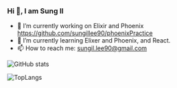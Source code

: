 ### Hi 👋, I am Sung Il


- 🔭 I’m currently working on Elixir and Phoenix https://github.com/sungillee90/phoenixPractice
- 🌱 I’m currently learning Elixer and Phoenix, and React.
- 📫 How to reach me: sungil.lee90@gmail.com

![GitHub stats](https://github-readme-stats.vercel.app/api?username=sungillee90&show_icons=true)

![TopLangs](https://github-readme-stats.vercel.app/api/top-langs/?username=sungillee90&theme=)
<!--![GitHub streak stats](https://github-readme-streak-stats.herokuapp.com/?user=sungillee90)-->



<!-- - 👯 I’m looking to collaborate on ...
- 🤔 I’m looking for help with ...
- 💬 Ask me about ...
-->

<!--
- 😄 Pronouns: ...
- ⚡ Fun fact: ...
-->

